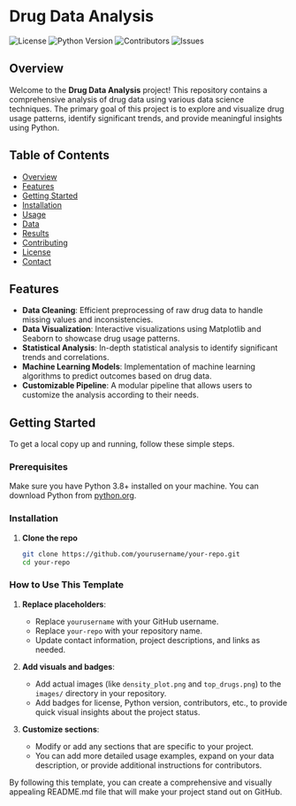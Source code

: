 # Drug Data Analysis

![License](https://img.shields.io/github/license/yourusername/your-repo.svg)
![Python Version](https://img.shields.io/badge/python-3.8%2B-blue)
![Contributors](https://img.shields.io/github/contributors/yourusername/your-repo.svg)
![Issues](https://img.shields.io/github/issues/yourusername/your-repo.svg)

## Overview

Welcome to the **Drug Data Analysis** project! This repository contains a comprehensive analysis of drug data using various data science techniques. The primary goal of this project is to explore and visualize drug usage patterns, identify significant trends, and provide meaningful insights using Python.

## Table of Contents

- [Overview](#overview)
- [Features](#features)
- [Getting Started](#getting-started)
- [Installation](#installation)
- [Usage](#usage)
- [Data](#data)
- [Results](#results)
- [Contributing](#contributing)
- [License](#license)
- [Contact](#contact)

## Features

- **Data Cleaning**: Efficient preprocessing of raw drug data to handle missing values and inconsistencies.
- **Data Visualization**: Interactive visualizations using Matplotlib and Seaborn to showcase drug usage patterns.
- **Statistical Analysis**: In-depth statistical analysis to identify significant trends and correlations.
- **Machine Learning Models**: Implementation of machine learning algorithms to predict outcomes based on drug data.
- **Customizable Pipeline**: A modular pipeline that allows users to customize the analysis according to their needs.

## Getting Started

To get a local copy up and running, follow these simple steps.

### Prerequisites

Make sure you have Python 3.8+ installed on your machine. You can download Python from [python.org](https://www.python.org/).

### Installation

1. **Clone the repo**

   ```bash
   git clone https://github.com/yourusername/your-repo.git
   cd your-repo


### How to Use This Template

1. **Replace placeholders**:
   - Replace `yourusername` with your GitHub username.
   - Replace `your-repo` with your repository name.
   - Update contact information, project descriptions, and links as needed.
   
2. **Add visuals and badges**:
   - Add actual images (like `density_plot.png` and `top_drugs.png`) to the `images/` directory in your repository.
   - Add badges for license, Python version, contributors, etc., to provide quick visual insights about the project status.

3. **Customize sections**:
   - Modify or add any sections that are specific to your project.
   - You can add more detailed usage examples, expand on your data description, or provide additional instructions for contributors.

By following this template, you can create a comprehensive and visually appealing README.md file that will make your project stand out on GitHub.
